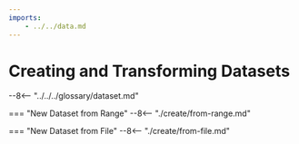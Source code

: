 ```yaml
---
imports:
    - ../../data.md
---
```


# Creating and Transforming Datasets

--8<-- "../../../glossary/dataset.md"

=== "New Dataset from Range"
    --8<-- "./create/from-range.md"

=== "New Dataset from File"
    --8<-- "./create/from-file.md"
